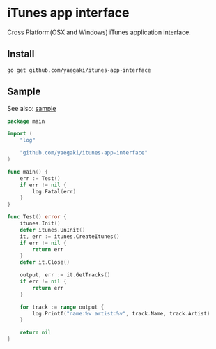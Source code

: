 # iTunes app interface
Cross Platform(OSX and Windows) iTunes application interface.

## Install
```
go get github.com/yaegaki/itunes-app-interface
```

## Sample
See also: [sample](https://github.com/yaegaki/itunes-app-interface/tree/master/sample)
```go
package main

import (
	"log"

	"github.com/yaegaki/itunes-app-interface"
)

func main() {
	err := Test()
	if err != nil {
		log.Fatal(err)
	}
}

func Test() error {
	itunes.Init()
	defer itunes.UnInit()
	it, err := itunes.CreateItunes()
	if err != nil {
		return err
	}
	defer it.Close()

	output, err := it.GetTracks()
	if err != nil {
		return err
	}

	for track := range output {
		log.Printf("name:%v artist:%v", track.Name, track.Artist)
	}

	return nil
}
```

